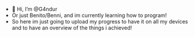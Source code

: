 - 👋 Hi, I’m @G4ndur
- Or just Benito/Benni, and im currently learning how to program!
- So here im just going to upload my progress to have it on all my devices and to have an overview of the things i achieved!
